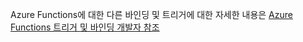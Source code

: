 Azure Functions에 대한 다른 바인딩 및 트리거에 대한 자세한 내용은 [Azure Functions 트리거 및 바인딩 개발자 참조](../articles/azure-functions/functions-triggers-bindings.md)



<!--HONumber=Nov16_HO2-->


